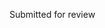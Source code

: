 Submitted for review 

<!-- # Structural Causality-Constrained Koopman Neural Operator (SCKNO) 

# How to run
It's very simple to run, just modify the `data_name` in `main.py`

Change `test_only=True` in `config/config_[BJ2021/NYC2016].yaml`

`data_name = 'BJ2021'` Test the Beijing dataset

`data_name = 'NYC2016'` Test the NYC dataset

# Train

Change `test_only=False` in `data/ ckpt /data_name/config[BJ2021/NYC2016].yaml`

`data_name = 'BJ2021'` Train the Beijing dataset

`data_name = 'NYC2016'` Train the NYC  dataset

# Model
![](fig/Fig2.png)

Thank you for your attention to our work
-->
